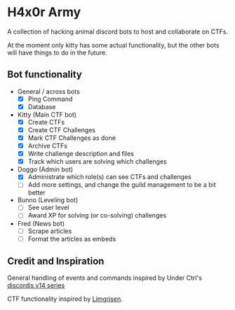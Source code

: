 # H4x0r Army

A collection of hacking animal discord bots to host and collaborate on CTFs.

At the moment only kitty has some actual functionality, but the other bots will have things to do in the future.

## Bot functionality
- General / across bots
	- [x] Ping Command
	- [x] Database
- Kitty (Main CTF bot)
	- [x] Create CTFs
	- [x] Create CTF Challenges
	- [x] Mark CTF Challenges as done
	- [x] Archive CTFs
	- [x] Write challenge description and files
	- [x] Track which users are solving which challenges
- Doggo (Admin bot)
	- [x] Administrate which role(s) can see CTFs and challenges
	- [ ] Add more settings, and change the guild management to be a bit better
- Bunno (Leveling bot)
	- [ ] See user level
	- [ ] Award XP for solving (or co-solving) challenges
- Fred (News bot)
	- [ ] Scrape articles
	- [ ] Format the articles as embeds

## Credit and Inspiration
General handling of events and commands inspired by Under Ctrl's [discordjs v14 series](https://github.com/notunderctrl/discordjs-v14-series)

CTF functionality inspired by [Limgrisen](https://github.com/Jutlandia/Limgrisen).
